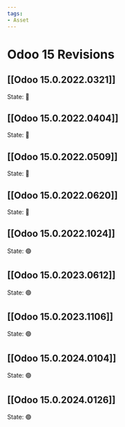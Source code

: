```yaml
---
tags:
- Asset
---
```

# Odoo 15 Revisions

## [[Odoo 15.0.2022.0321]]

State: 🔴
## [[Odoo 15.0.2022.0404]]

State: 🔴
## [[Odoo 15.0.2022.0509]]

State: 🔴
## [[Odoo 15.0.2022.0620]]

State: 🔴
## [[Odoo 15.0.2022.1024]]

State: 🟢
## [[Odoo 15.0.2023.0612]]

State: 🟢
## [[Odoo 15.0.2023.1106]]

State: 🟢
## [[Odoo 15.0.2024.0104]]

State: 🟢
## [[Odoo 15.0.2024.0126]]

State: 🟢